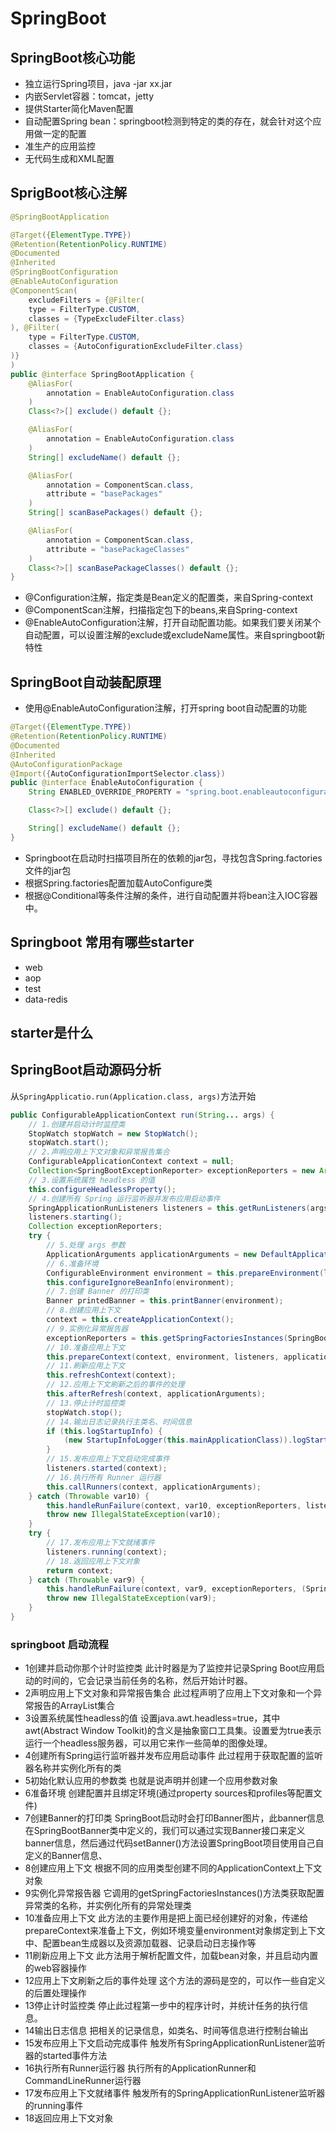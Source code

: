 # SpringBoot

## SpringBoot核心功能
* 独立运行Spring项目，java -jar xx.jar
* 内嵌Servlet容器：tomcat，jetty
* 提供Starter简化Maven配置
* 自动配置Spring bean：springboot检测到特定的类的存在，就会针对这个应用做一定的配置
* 准生产的应用监控
* 无代码生成和XML配置


## SprigBoot核心注解

```java
@SpringBootApplication

@Target({ElementType.TYPE})
@Retention(RetentionPolicy.RUNTIME)
@Documented
@Inherited
@SpringBootConfiguration
@EnableAutoConfiguration
@ComponentScan(
    excludeFilters = {@Filter(
    type = FilterType.CUSTOM,
    classes = {TypeExcludeFilter.class}
), @Filter(
    type = FilterType.CUSTOM,
    classes = {AutoConfigurationExcludeFilter.class}
)}
)
public @interface SpringBootApplication {
    @AliasFor(
        annotation = EnableAutoConfiguration.class
    )
    Class<?>[] exclude() default {};

    @AliasFor(
        annotation = EnableAutoConfiguration.class
    )
    String[] excludeName() default {};

    @AliasFor(
        annotation = ComponentScan.class,
        attribute = "basePackages"
    )
    String[] scanBasePackages() default {};

    @AliasFor(
        annotation = ComponentScan.class,
        attribute = "basePackageClasses"
    )
    Class<?>[] scanBasePackageClasses() default {};
}
```
* @Configuration注解，指定类是Bean定义的配置类，来自Spring-context
* @ComponentScan注解，扫描指定包下的beans,来自Spring-context
* @EnableAutoConfiguration注解，打开自动配置功能。如果我们要关闭某个自动配置，可以设置注解的exclude或excludeName属性。来自springboot新特性

## SpringBoot自动装配原理
* 使用@EnableAutoConfiguration注解，打开spring boot自动配置的功能
```java
@Target({ElementType.TYPE})
@Retention(RetentionPolicy.RUNTIME)
@Documented
@Inherited
@AutoConfigurationPackage
@Import({AutoConfigurationImportSelector.class})
public @interface EnableAutoConfiguration {
    String ENABLED_OVERRIDE_PROPERTY = "spring.boot.enableautoconfiguration";

    Class<?>[] exclude() default {};

    String[] excludeName() default {};
}
```
* Springboot在启动时扫描项目所在的依赖的jar包，寻找包含Spring.factories文件的jar包
* 根据Spring.factories配置加载AutoConfigure类
* 根据@Conditional等条件注解的条件，进行自动配置并将bean注入IOC容器中。

## Springboot 常用有哪些starter
* web
* aop
* test
* data-redis

## starter是什么

## SpringBoot启动源码分析

从`SpringApplicatio.run(Application.class, args)`方法开始
```java
public ConfigurableApplicationContext run(String... args) {
    // 1.创建并启动计时监控类
    StopWatch stopWatch = new StopWatch();
    stopWatch.start();
    // 2.声明应用上下文对象和异常报告集合
    ConfigurableApplicationContext context = null;
    Collection<SpringBootExceptionReporter> exceptionReporters = new ArrayList();
    // 3.设置系统属性 headless 的值
    this.configureHeadlessProperty();
    // 4.创建所有 Spring 运行监听器并发布应用启动事件
    SpringApplicationRunListeners listeners = this.getRunListeners(args);
    listeners.starting();
    Collection exceptionReporters;
    try {
        // 5.处理 args 参数
        ApplicationArguments applicationArguments = new DefaultApplicationArguments(args);
        // 6.准备环境
        ConfigurableEnvironment environment = this.prepareEnvironment(listeners, applicationArguments);
        this.configureIgnoreBeanInfo(environment);
        // 7.创建 Banner 的打印类
        Banner printedBanner = this.printBanner(environment);
        // 8.创建应用上下文
        context = this.createApplicationContext();
        // 9.实例化异常报告器
        exceptionReporters = this.getSpringFactoriesInstances(SpringBootExceptionReporter.class, new Class[]{ConfigurableApplicationContext.class}, context);
        // 10.准备应用上下文
        this.prepareContext(context, environment, listeners, applicationArguments, printedBanner);
        // 11.刷新应用上下文
        this.refreshContext(context);
        // 12.应用上下文刷新之后的事件的处理
        this.afterRefresh(context, applicationArguments);
        // 13.停止计时监控类
        stopWatch.stop();
        // 14.输出日志记录执行主类名、时间信息
        if (this.logStartupInfo) {
            (new StartupInfoLogger(this.mainApplicationClass)).logStarted(this.getApplicationLog(), stopWatch);
        }
        // 15.发布应用上下文启动完成事件
        listeners.started(context);
        // 16.执行所有 Runner 运行器
        this.callRunners(context, applicationArguments);
    } catch (Throwable var10) {
        this.handleRunFailure(context, var10, exceptionReporters, listeners);
        throw new IllegalStateException(var10);
    }
    try {
        // 17.发布应用上下文就绪事件
        listeners.running(context);
        // 18.返回应用上下文对象
        return context;
    } catch (Throwable var9) {
        this.handleRunFailure(context, var9, exceptionReporters, (SpringApplicationRunListeners)null);
        throw new IllegalStateException(var9);
    }
}
```
### springboot 启动流程
* 1创建并启动你那个计时监控类
  此计时器是为了监控并记录Spring Boot应用启动的时间的，它会记录当前任务的名称，然后开始计时器。
* 2声明应用上下文对象和异常报告集合
  此过程声明了应用上下文对象和一个异常报告的ArrayList集合
* 3设置系统属性headless的值
  设置java.awt.headless=true，其中awt(Abstract Window Toolkit)的含义是抽象窗口工具集。设置爱为true表示运行一个headless服务器，可以用它来作一些简单的图像处理。
* 4创建所有Spring运行监听器并发布应用启动事件
  此过程用于获取配置的监听器名称并实例化所有的类
* 5初始化默认应用的参数类
  也就是说声明并创建一个应用参数对象
* 6准备环境
  创建配置并且绑定环境(通过property sources和profiles等配置文件)
* 7创建Banner的打印类
  SpringBoot启动时会打印Banner图片，此banner信息在SpringBootBanner类中定义的，我们可以通过实现Banner接口来定义banner信息，然后通过代码setBanner()方法设置SpringBoot项目使用自己自定义的Banner信息、
* 8创建应用上下文
  根据不同的应用类型创建不同的ApplicationContext上下文对象
* 9实例化异常报告器
  它调用的getSpringFactoriesInstances()方法类获取配置异常类的名称，并实例化所有的异常处理类
* 10准备应用上下文
  此方法的主要作用是把上面已经创建好的对象，传递给prepareContext来准备上下文，例如环境变量environment对象绑定到上下文中、配置bean生成器以及资源加载器、记录启动日志操作等
* 11刷新应用上下文
  此方法用于解析配置文件，加载bean对象，并且启动内置的web容器操作
* 12应用上下文刷新之后的事件处理
  这个方法的源码是空的，可以作一些自定义的后置处理操作
* 13停止计时监控类
  停止此过程第一步中的程序计时，并统计任务的执行信息。
* 14输出日志信息
  把相关的记录信息，如类名、时间等信息进行控制台输出
* 15发布应用上下文启动完成事件
  触发所有SpringApplicationRunListener监听器的started事件方法
* 16执行所有Runner运行器
  执行所有的ApplicationRunner和CommandLineRunner运行器
* 17发布应用上下文就绪事件
  触发所有的SpringApplicationRunListener监听器的running事件
* 18返回应用上下文对象
  
  
